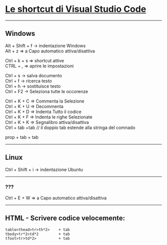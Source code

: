 # [Le shortcut di Visual Studio Code](https://www.html.it/pag/415015/le-shortcut-di-visual-studio-code/)

---
## Windows
Alt   + Shift + f    ->  indentazione Windows  
Alt + z     	=> a Capo automatico attiva/disattiva  

Ctrl + k + s	=> shortcut attive  
CTRL + ,        => aprire le impostazioni  

Ctrl  +  s           ->  salva documento  
Ctrl  +  f           ->  ricerca testo  
Ctrl  +  h           ->  sostituisce testo  
Ctrl  +  F2          ->  Seleziona tutte le occorenze  

Ctrl + K + C	=> Commenta la Selezione  
Ctrl + K + U	=> Decommenta  
Ctrl + K + D	=> Indenta Tutto il codice  
Ctrl + K + F	=> Indenta le righe Selezionate   
Ctrl + K + K	=> Segnalibro attiva/disattiva  
Ctrl + tab +tab	// il doppio tab estende alla stringa del comnado  


prop + tab + tab

---
## Linux
Ctrl  + Shift + i    ->  indentazione Ubuntu  

---
### ???  
Ctrl + E + W	=> a Capo automatico attiva/disattiva  

---
## HTML - Scrivere codice velocemente:
    table>thead>tr>th*2>    + tab
    tbody>tr*2>td*2         + tab
    tfoot>tr>td*2>          + tab